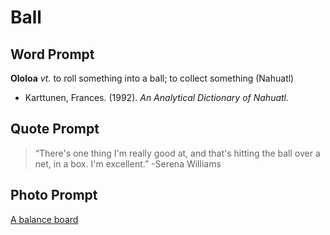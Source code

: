 # Ball

## Word Prompt

**Ololoa** _vt._ to roll something into a ball; to collect something (Nahuatl)

+ Karttunen, Frances. (1992). _An Analytical Dictionary of Nahuatl._

## Quote Prompt

> “There's one thing I'm really good at, and that's hitting the ball over a net, in a box. I'm excellent.” -Serena Williams

## Photo Prompt

[A balance board]()
